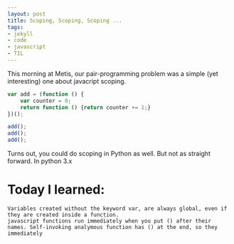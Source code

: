 ```yaml
---
layout: post
title: Scoping, Scoping, Scoping ...
tags:
- jekyll
- code
- javascript
- TIL
---
```


This morning at Metis, our pair-programming problem was a simple (yet interesting) one about javacript scoping.

```javascript
var add = (function () {
    var counter = 0;
    return function () {return counter += 1;}
})();

add();
add();
add();
```

Turns out, you could do scoping in Python as well. But not as straight forward. 
In python 3.x



# Today I learned:
```
Variables created without the keyword var, are always global, even if they are created inside a function.
javascript functions run immediately when you put () after their names. Self-invoking analymous function has () at the end, so they immediately
```
